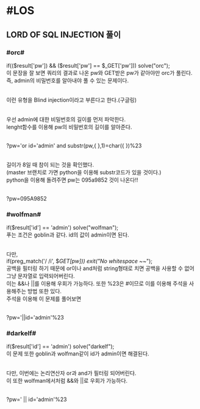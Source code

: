 #LOS
=========
LORD OF SQL INJECTION 풀이
---------
### #orc#

if(($result['pw']) && ($result['pw'] == $_GET['pw'])) solve("orc"); <br>
이 문장을 잘 보면 쿼리의 결과로 나온 pw와 GET받은 pw가 같아야만 orc가 풀린다.<br>
즉, admin의 비밀번호를 알아내야 풀 수 있는 문제이다.<br><br>

이런 유형을 Blind injection이라고 부른다고 한다.(구글링)<br><br>

우선 admin에 대한 비밀번호의 길이를 먼저 파악한다.<br>
lenght함수를 이용해 pw의 비밀번호의 길이를 알아준다.<br><br>

?pw='or id='admin' and substr(pw,{ },1)=char({ })%23<br><br>

길이가 8일 때 참이 되는 것을 확인했다.<br>
(master 브랜치로 가면 python을 이용해 substr코드가 있을 것이다.)<br>
python을 이용해 돌려주면 pw는 095a9852 것이 나온다!!<br><br>

?pw=095A9852

### #wolfman#
if($result['id'] == 'admin') solve("wolfman");<br>
푸는 조건은 goblin과 같다. id의 값이 admin이면 된다.<br><br>

다만, <br>
if(preg_match('/ /i', $_GET[pw])) exit("No whitespace ~_~"); <br>
공백을 필터링 하기 때문에 or이나 and처럼 string형태로 치면 공백을 사용할 수 없어 그냥 문자열로 입력되어버린다.<br>
이는 &&나 ||를 이용해 우회가 가능하다. 또한 %23은 #이므로 이를 이용해 주석을 사용해주는 방법 또한 있다.<br>
주석을 이용해 이 문제를 풀어보면 <br><br>

?pw='||id='admin'%23<br>

### #darkelf#

if($result['id'] == 'admin') solve("darkelf"); <br>
이 문제 또한 goblin과 wolfman같이 id가 admin이면 해결된다.<br><br>

다만, 이번에는 논리연산자 or과 and가 필터링 되어버린다.<br>
이 또한 wolfman에서처럼 &&와 ||로 우회가 가능하다.<br><br>

?pw=' || id='admin'%23
